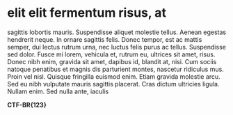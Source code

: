 # elit elit fermentum risus, at

sagittis lobortis mauris. Suspendisse aliquet molestie tellus. Aenean egestas hendrerit neque. In ornare sagittis felis. Donec tempor, est ac mattis semper, dui lectus rutrum urna, nec luctus felis purus ac tellus. Suspendisse sed dolor. Fusce mi lorem, vehicula et, rutrum eu, ultrices sit amet, risus. Donec nibh enim, gravida sit amet, dapibus id, blandit at, nisi. Cum sociis natoque penatibus et magnis dis parturient montes, nascetur ridiculus mus. Proin vel nisl. Quisque fringilla euismod enim. Etiam gravida molestie arcu. Sed eu nibh vulputate mauris sagittis placerat. Cras dictum ultricies ligula. Nullam enim. Sed nulla ante, iaculis

**CTF-BR{123}**
